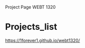 Project Page WEBT 1320

<h1>Projects_list</h1>

https://1forever1.github.io/webt1320/

<a href="project1/images.zip" target="_blank">
